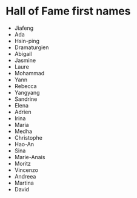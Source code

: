 # Hall of Fame first names
* Jiafeng
* Ada
* Hsin-ping
* Dramaturgien
* Abigail
* Jasmine
* Laure
* Mohammad
* Yann
* Rebecca
* Yangyang
* Sandrine
* Elena 
* Adrien
* Irina
* Maria
* Medha
* Christophe
* Hao-An 
* Sina
* Marie-Anais
* Moritz
* Vincenzo
* Andreea
* Martina
* David
